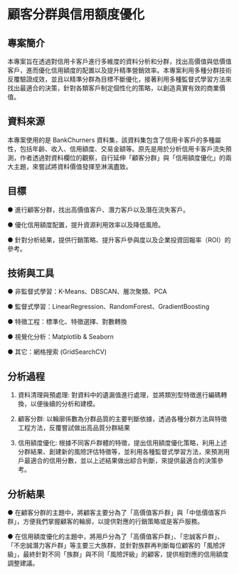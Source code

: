# 顧客分群與信用額度優化

## 專案簡介

本專案旨在透過對信用卡客戶進行多維度的資料分析和分群，找出高價值與低價值客戶，進而優化信用額度的配置以及提升精準營銷效率。本專案利用多種分群技術反覆驗證成效，並且以精準分群為目標不斷優化，接著利用多種監督式學習方法來找出最適合的決策，針對各類客戶制定個性化的策略，以創造真實有效的商業價值。

## 資料來源

本專案使用的是 BankChurners 資料集，該資料集包含了信用卡客戶的多種屬性，包括年齡、收入、信用額度、交易金額等。原先是用於分析信用卡客戶流失預測，作者透過對資料欄位的觀察，自行延伸「顧客分群」與「信用額度優化」的兩大主題，來嘗試將資料價值發揮至淋漓盡致。

## 目標

● 進行顧客分群，找出高價值客戶、潛力客戶以及潛在流失客戶。

● 優化信用額度配置，提升資源利用效率以及降低風險。

● 針對分析結果，提供行銷策略、提升客戶參與度以及企業投資回報率（ROI）的參考。

## 技術與工具

● 非監督式學習：K-Means、DBSCAN、層次聚類、PCA

● 監督式學習：LinearRegression、RandomForest、GradientBoosting

● 特徵工程：標準化、特徵選擇、對數轉換

● 視覺化分析：Matplotlib & Seaborn

● 其它：網格搜索 (GridSearchCV)

## 分析過程

1. 資料清理與預處理: 對資料中的遺漏值進行處理，並將類別型特徵進行編碼轉換，以便後續的分析和建模。

2. 顧客分群: 以輪廓係數為分群品質的主要判斷依據，透過各種分群方法與特徵工程方法，反覆嘗試做出高品質分群結果

3. 信用額度優化: 根據不同客戶群體的特徵，提出信用額度優化策略，利用上述分群結果、創建新的風險評估特徵等，並利用各種監督式學習方法，來預測用戶最適合的信用分數，並以上述結果做出綜合判斷，來提供最適合的決策參考。

## 分析結果

● 在顧客分群的主題中，將顧客主要分為了「高價值客戶群」與「中低價值客戶群」，方便我們掌握顧客的輪廓，以提供對應的行銷策略或是客戶服務。

● 在信用額度優化的主題中，將用戶分為了「高價值客戶群」、「忠誠客戶群」、「不忠誠潛力客戶群」等主要三大族群，並針對族群再判斷每位顧客的「風險評級」，最終針對不同「族群」與不同「風險評級」的顧客，提供相對應的信用額度調整建議。

